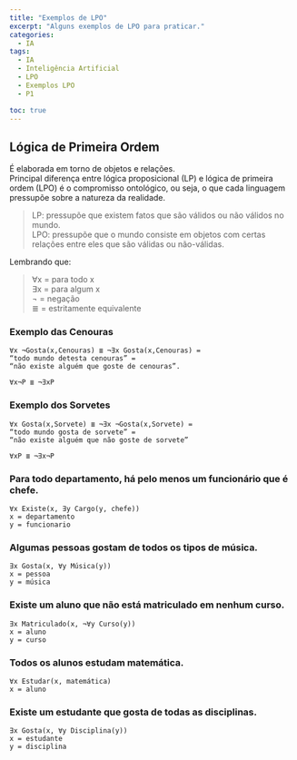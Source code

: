 ```yaml
---
title: "Exemplos de LPO"
excerpt: "Alguns exemplos de LPO para praticar."
categories:
  - IA
tags:
  - IA
  - Inteligência Artificial
  - LPO
  - Exemplos LPO
  - P1

toc: true
---
```


## Lógica de Primeira Ordem

É elaborada em torno de objetos e relações.  
Principal diferença entre lógica proposicional (LP) e lógica de primeira ordem (LPO) é o compromisso ontológico, ou seja, o que cada linguagem pressupõe sobre a natureza da realidade.  

> LP: pressupõe que existem fatos que são válidos ou não válidos no mundo.  
> LPO: pressupõe que o mundo consiste em objetos com certas relações entre eles que são válidas ou não-válidas.  

Lembrando que:  

> ∀x = para todo x  
> ∃x = para algum x  
> ¬  = negação  
> ≣  = estritamente equivalente  

### Exemplo das Cenouras

    ∀x ¬Gosta(x,Cenouras) ≣ ¬∃x Gosta(x,Cenouras) =
    “todo mundo detesta cenouras” =
    “não existe alguém que goste de cenouras”.

    ∀x¬P ≣ ¬∃xP

### Exemplo dos Sorvetes

    ∀x Gosta(x,Sorvete) ≣ ¬∃x ¬Gosta(x,Sorvete) =
    “todo mundo gosta de sorvete” =
    “não existe alguém que não goste de sorvete”

    ∀xP ≣ ¬∃x¬P

### Para todo departamento, há pelo menos um funcionário que é chefe.

    ∀x Existe(x, ∃y Cargo(y, chefe))
    x = departamento
    y = funcionario

### Algumas pessoas gostam de todos os tipos de música.

    ∃x Gosta(x, ∀y Música(y))
    x = pessoa
    y = música

### Existe um aluno que não está matriculado em nenhum curso.

    ∃x Matriculado(x, ¬∀y Curso(y))
    x = aluno
    y = curso

### Todos os alunos estudam matemática.

    ∀x Estudar(x, matemática)
    x = aluno

### Existe um estudante que gosta de todas as disciplinas.

    ∃x Gosta(x, ∀y Disciplina(y))
    x = estudante
    y = disciplina